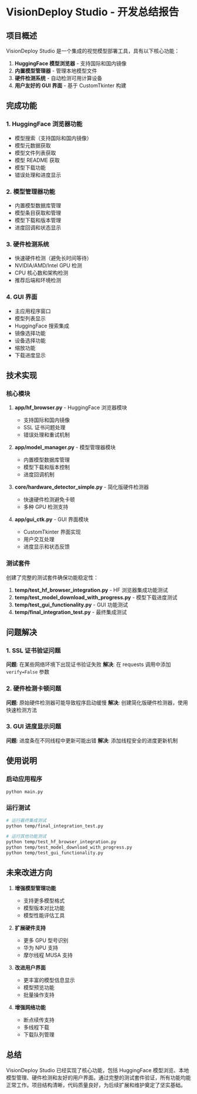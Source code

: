 # VisionDeploy Studio - 开发总结报告

## 项目概述

VisionDeploy Studio 是一个集成的视觉模型部署工具，具有以下核心功能：

1. **HuggingFace 模型浏览器** - 支持国际和国内镜像
2. **内置模型管理器** - 管理本地模型文件
3. **硬件检测系统** - 自动检测可用计算设备
4. **用户友好的 GUI 界面** - 基于 CustomTkinter 构建

## 完成功能

### 1. HuggingFace 浏览器功能
- 模型搜索（支持国际和国内镜像）
- 模型元数据获取
- 模型文件列表获取
- 模型 README 获取
- 模型下载功能
- 错误处理和进度显示

### 2. 模型管理器功能
- 内置模型数据库管理
- 模型条目获取和管理
- 模型下载和版本管理
- 进度回调和状态显示

### 3. 硬件检测系统
- 快速硬件检测（避免长时间等待）
- NVIDIA/AMD/Intel GPU 检测
- CPU 核心数和架构检测
- 推荐后端和环境检测

### 4. GUI 界面
- 主应用程序窗口
- 模型列表显示
- HuggingFace 搜索集成
- 镜像选择功能
- 设备选择功能
- 缩放功能
- 下载进度显示

## 技术实现

### 核心模块

1. **app/hf_browser.py** - HuggingFace 浏览器模块
   - 支持国际和国内镜像
   - SSL 证书问题处理
   - 错误处理和重试机制

2. **app/model_manager.py** - 模型管理器模块
   - 内置模型数据库管理
   - 模型下载和版本控制
   - 进度回调机制

3. **core/hardware_detector_simple.py** - 简化版硬件检测器
   - 快速硬件检测避免卡顿
   - 多种 GPU 检测支持

4. **app/gui_ctk.py** - GUI 界面模块
   - CustomTkinter 界面实现
   - 用户交互处理
   - 进度显示和状态反馈

### 测试套件

创建了完整的测试套件确保功能稳定性：

1. **temp/test_hf_browser_integration.py** - HF 浏览器集成功能测试
2. **temp/test_model_download_with_progress.py** - 模型下载进度测试
3. **temp/test_gui_functionality.py** - GUI 功能测试
4. **temp/final_integration_test.py** - 最终集成测试

## 问题解决

### 1. SSL 证书验证问题
**问题**: 在某些网络环境下出现证书验证失败
**解决**: 在 requests 调用中添加 `verify=False` 参数

### 2. 硬件检测卡顿问题
**问题**: 原始硬件检测器可能导致程序启动缓慢
**解决**: 创建简化版硬件检测器，使用快速检测方法

### 3. GUI 进度显示问题
**问题**: 进度条在不同线程中更新可能出错
**解决**: 添加线程安全的进度更新机制

## 使用说明

### 启动应用程序
```bash
python main.py
```

### 运行测试
```bash
# 运行最终集成测试
python temp/final_integration_test.py

# 运行其他功能测试
python temp/test_hf_browser_integration.py
python temp/test_model_download_with_progress.py
python temp/test_gui_functionality.py
```

## 未来改进方向

1. **增强模型管理功能**
   - 支持更多模型格式
   - 模型版本对比功能
   - 模型性能评估工具

2. **扩展硬件支持**
   - 更多 GPU 型号识别
   - 华为 NPU 支持
   - 摩尔线程 MUSA 支持

3. **改进用户界面**
   - 更丰富的模型信息显示
   - 模型预览功能
   - 批量操作支持

4. **增强网络功能**
   - 断点续传支持
   - 多线程下载
   - 下载队列管理

## 总结

VisionDeploy Studio 已经实现了核心功能，包括 HuggingFace 模型浏览、本地模型管理、硬件检测和友好的用户界面。通过完整的测试套件验证，所有功能均能正常工作。项目结构清晰，代码质量良好，为后续扩展和维护奠定了坚实基础。